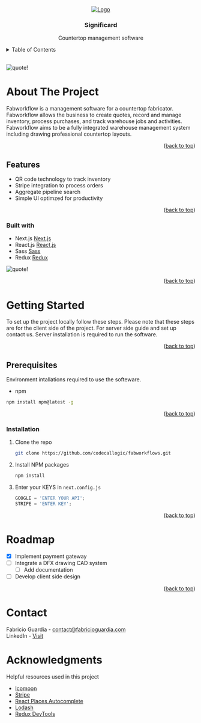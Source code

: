 <div id="top"></div>

<div align="center">
  <a href="https://github.com/codecallogic/fabworkflows">
    <img src="public/media/logo_2.png" alt="Logo">
  </a>

  <h3 align="center">Significard</h3>

  <p align="center">
    Countertop management software
    <br />
    <!-- <a href="https://github.com/codecallogic/fabworkflows"><strong>Explore the docs »</strong></a>
    <br />
    <br />
    <a href="https://github.com/github_username/repo_name">View Demo</a>
    ·
    <a href="https://github.com/github_username/repo_name/issues">Report Bug</a>
    ·
    <a href="https://github.com/github_username/repo_name/issues">Request Feature</a> -->
  </p>
</div>

<details>
  <summary>Table of Contents</summary>
  <ol>
    <li>
      <a href="#about-the-project">About The Project</a>
      <ul>
        <li><a href="#features">Features</a></li>
        <li><a href="#built-with">Built With</a></li>
      </ul>
    </li>
    <li>
      <a href="#getting-started">Getting Started</a>
      <ul>
        <li><a href="#prerequisites">Prerequisites</a></li>
        <li><a href="#installation">Installation</a></li>
      </ul>
    </li>
    <li><a href="#roadmap">Roadmap</a></li>
    <li><a href="#contact">Contact</a></li>
    <li><a href="#acknowledgments">Acknowledgments</a></li>
  </ol>
</details>

<br>

![quote!](/public/media/readme/inventory_dashboard.png 'Quote')

# About The Project

Fabworkflow is a management software for a countertop fabricator. Fabworkflow allows the business to create quotes, record and manage inventory, process purchases, and track warehouse jobs and activities. Fabworkflow aims to be a fully integrated warehouse management system including drawing professional countertop layouts.

<p align="right">(<a href="#top">back to top</a>)</p>

## Features

- QR code technology to track inventory
- Stripe integration to process orders
- Aggregate pipeline search
- Simple UI optimzed for productivity

<p align="right">(<a href="#top">back to top</a>)</p>

### Built with

- Next.js [Next.js](https://nextjs.org/)
- React.js [React.js](https://reactjs.org/)
- Sass [Sass](https://sass-lang.com/install)
- Redux [Redux](https://redux.js.org/)

![quote!](/public/media/readme/quote.png 'Quote')

<p align="right">(<a href="#top">back to top</a>)</p>

# Getting Started

To set up the project locally follow these steps. Please note that these steps are for the client side of the project. For server side guide and set up contact us. Server installation is required to run the software.

<p align="right">(<a href="#top">back to top</a>)</p>

## Prerequisites

Environment intallations required to use the softeware.

- npm

```sh
npm install npm@latest -g
```

<p align="right">(<a href="#top">back to top</a>)</p>

### Installation

1. Clone the repo
   ```sh
   git clone https://github.com/codecallogic/fabworkflows.git
   ```
2. Install NPM packages
   ```sh
   npm install
   ```
3. Enter your KEYS in `next.config.js`
   ```js
   GOOGLE = 'ENTER YOUR API';
   STRIPE = 'ENTER KEY';
   ```

<p align="right">(<a href="#top">back to top</a>)</p>

# Roadmap

- [x] Implement payment gateway
- [ ] Integrate a DFX drawing CAD system
  - [ ] Add documentation
- [ ] Develop client side design

<p align="right">(<a href="#top">back to top</a>)</p>

# Contact

Fabricio Guardia - contact@fabricioguardia.com
<br>
LinkedIn - <a href="https://www.linkedin.com/in/fabricio-guardia/">Visit</a>

# Acknowledgments

Helpful resources used in this project

- <a href="https://icomoon.io/">Icomoon</a>
- <a href="https://stripe.com/docs/payments/quickstart">Stripe</a>
- <a href="https://www.npmjs.com/package/react-places-autocomplete">React Places Autocomplete</a>
- <a href="https://lodash.com/">Lodash</a>
- <a href="https://chrome.google.com/webstore/detail/redux-devtools/lmhkpmbekcpmknklioeibfkpmmfibljd?hl=en">Redux DevTools</a>
